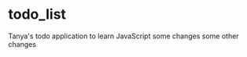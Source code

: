 todo_list
=========

Tanya's todo application to learn JavaScript
some changes
some other changes



